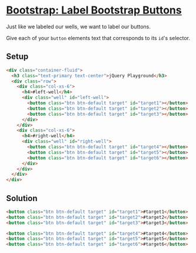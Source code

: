 # [Bootstrap: Label Bootstrap Buttons](https://learn.freecodecamp.org/front-end-libraries/bootstrap/label-bootstrap-buttons)

Just like we labeled our wells, we want to label our buttons.

Give each of your `button` elements text that corresponds to its `id`'s selector.

## Setup
```html
<div class="container-fluid">
  <h3 class="text-primary text-center">jQuery Playground</h3>
  <div class="row">
    <div class="col-xs-6">
      <h4>#left-well</h4>
      <div class="well" id="left-well">
        <button class="btn btn-default target" id="target1"></button>
        <button class="btn btn-default target" id="target2"></button>
        <button class="btn btn-default target" id="target3"></button>
      </div>
    </div>
    <div class="col-xs-6">
      <h4>#right-well</h4>
      <div class="well" id="right-well">
        <button class="btn btn-default target" id="target4"></button>
        <button class="btn btn-default target" id="target5"></button>
        <button class="btn btn-default target" id="target6"></button>
      </div>
    </div>
  </div>
</div>
```

## Solution
```html
<button class="btn btn-default target" id="target1">#target1</button>
<button class="btn btn-default target" id="target2">#target2</button>
<button class="btn btn-default target" id="target3">#target3</button>

<button class="btn btn-default target" id="target4">#target4</button>
<button class="btn btn-default target" id="target5">#target5</button>
<button class="btn btn-default target" id="target6">#target6</button>
```
